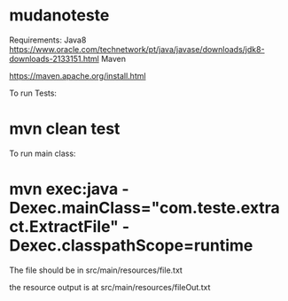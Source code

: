 # mudanoteste

Requirements: 
Java8
https://www.oracle.com/technetwork/pt/java/javase/downloads/jdk8-downloads-2133151.html
Maven

https://maven.apache.org/install.html

To run Tests:
# mvn clean test

To run main class:

# mvn exec:java -Dexec.mainClass="com.teste.extract.ExtractFile" -Dexec.classpathScope=runtime  


The file should be in src/main/resources/file.txt

the resource output is at src/main/resources/fileOut.txt



